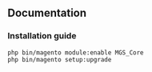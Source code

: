 ## Documentation
### Installation guide

```
php bin/magento module:enable MGS_Core
php bin/magento setup:upgrade
```
